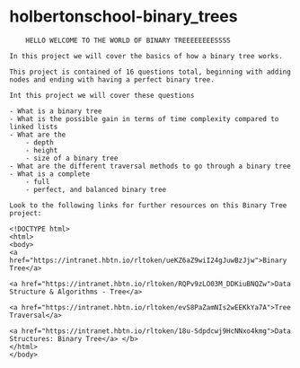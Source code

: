 # holbertonschool-binary_trees

		HELLO WELCOME TO THE WORLD OF BINARY TREEEEEEEESSSS 

	In this project we will cover the basics of how a binary tree works.

	This project is contained of 16 questions total, beginning with adding
	nodes and ending with having a perfect binary tree.

	Int this project we will cover these questions 

	- What is a binary tree
	- What is the possible gain in terms of time complexity compared to linked lists
	- What are the 
		- depth 
		- height 
		- size of a binary tree
	- What are the different traversal methods to go through a binary tree
	- What is a complete
		- full
		- perfect, and balanced binary tree

	Look to the following links for further resources on this Binary Tree project:
	
	<!DOCTYPE html>
	<html>
	<body>
	<a href="https://intranet.hbtn.io/rltoken/ueKZ6aZ9wiI24gJuwBzJjw">Binary Tree</a>

	<a href="https://intranet.hbtn.io/rltoken/RQPv9zLO03M_DDKiuBNQZw">Data Structure & Algorithms - Tree</a>

	<a href="https://intranet.hbtn.io/rltoken/evS8PaZamNIs2wEEKkYa7A">Tree Traversal</a>

	<a href="https://intranet.hbtn.io/rltoken/18u-Sdpdcwj9HcNNxo4kmg">Data Structures: Binary Tree</a> </b>
	</html>
	</body>
